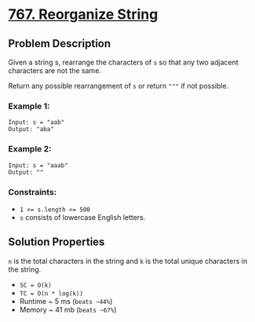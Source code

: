 # [767. Reorganize String](https://leetcode.com/problems/reorganize-string/description/)

## Problem Description

Given a string s, rearrange the characters of `s` so that any two adjacent characters are not the same.

Return any possible rearrangement of `s` or return `"""` if not possible.



### Example 1:
```
Input: s = "aab"
Output: "aba"
```
### Example 2:
```
Input: s = "aaab"
Output: ""
```

### Constraints:

* `1 <= s.length <= 500`
* `s` consists of lowercase English letters.

## Solution Properties

`n` is the total characters in the string and `k` is the total unique characters in the string.
* `SC = O(k)`
* `TC = O(n * log(k))`
* Runtime ~ 5 ms (`beats ~44%`)
* Memory ~ 41 mb (`beats ~67%`)